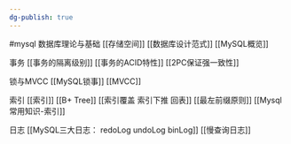 ```yaml
---
dg-publish: true
---
```


#mysql 
数据库理论与基础
[[存储空间]]
[[数据库设计范式]]
[[MySQL概览]]

事务
[[事务的隔离级别]]
[[事务的ACID特性]]
[[2PC保证强一致性]]


锁与MVCC
[[MySQL锁事]]
[[MVCC]]


索引
[[索引]]
[[B+ Tree]]
[[索引覆盖 索引下推 回表]]
[[最左前缀原则]]
[[Mysql常用知识-索引]]


日志
[[MySQL三大日志： redoLog undoLog binLog]]
[[慢查询日志]]




